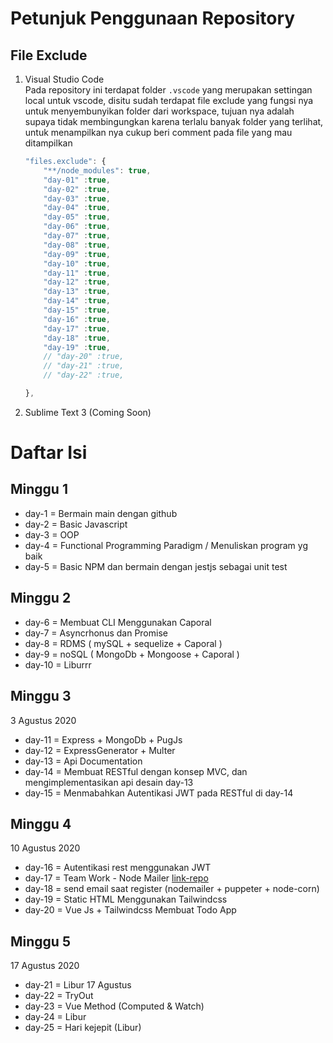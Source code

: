 # Petunjuk Penggunaan Repository
## File Exclude
1. Visual Studio Code  
    Pada repository ini terdapat folder `.vscode` yang merupakan settingan local untuk vscode, disitu sudah terdapat file exclude yang fungsi nya untuk menyembunyikan folder dari workspace, tujuan nya adalah supaya tidak membingungkan karena terlalu banyak folder yang terlihat, untuk menampilkan nya cukup beri comment pada file yang mau ditampilkan

    ```js
    "files.exclude": {
        "**/node_modules": true,
        "day-01" :true,
        "day-02" :true,
        "day-03" :true,
        "day-04" :true,
        "day-05" :true,
        "day-06" :true,
        "day-07" :true,
        "day-08" :true,
        "day-09" :true,
        "day-10" :true,
        "day-11" :true,
        "day-12" :true,
        "day-13" :true,
        "day-14" :true,
        "day-15" :true,
        "day-16" :true,
        "day-17" :true,
        "day-18" :true,
        "day-19" :true,
        // "day-20" :true,
        // "day-21" :true,
        // "day-22" :true,

    },
    ```
2. Sublime Text 3 (Coming Soon)

# Daftar Isi
## Minggu 1
- day-1 = Bermain main dengan github
- day-2 = Basic Javascript
- day-3 = OOP
- day-4 = Functional Programming Paradigm / Menuliskan program yg baik
- day-5 = Basic NPM dan bermain dengan jestjs sebagai unit test
## Minggu 2
- day-6 = Membuat CLI Menggunakan Caporal
- day-7 = Asyncrhonus dan Promise
- day-8 = RDMS  ( mySQL + sequelize + Caporal )
- day-9 = noSQL ( MongoDb + Mongoose + Caporal )
- day-10 = Liburrr 
## Minggu 3
3 Agustus 2020
- day-11 = Express + MongoDb + PugJs 
- day-12 = ExpressGenerator + Multer 
- day-13 = Api Documentation
- day-14 = Membuat RESTful dengan konsep MVC, dan mengimplementasikan api desain day-13
- day-15 = Menmabahkan Autentikasi JWT pada RESTful di day-14
## Minggu 4
10 Agustus 2020
- day-16 = Autentikasi rest menggunakan JWT
- day-17 = Team Work - Node Mailer [link-repo](https://github.com/dimar-hanung/group3-nodemailer)
- day-18 = send email saat register (nodemailer + puppeter + node-corn)
- day-19 = Static HTML Menggunakan Tailwindcss
- day-20 = Vue Js + Tailwindcss Membuat Todo App
## Minggu 5
17 Agustus 2020
- day-21 = Libur 17 Agustus
- day-22 = TryOut
- day-23 = Vue Method (Computed & Watch)
- day-24 = Libur
- day-25 = Hari kejepit (Libur)
